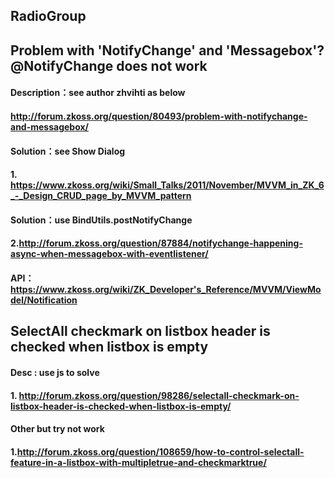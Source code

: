 RadioGroup
----------
<radiogroup selectedItem="@bind(vm.selected)">
    <radio label="apple"  value="123" style="font-size:16px;"></radio>
    <radio label="banna" value="456" style="font-size:16px;"></radio>
</radiogroup>

Problem with 'NotifyChange' and 'Messagebox'?@NotifyChange does not work
-------------------------------------------------------------------------
#### Description：see author zhvihti as below
#### http://forum.zkoss.org/question/80493/problem-with-notifychange-and-messagebox/
#### Solution：see Show Dialog 
#### 1. https://www.zkoss.org/wiki/Small_Talks/2011/November/MVVM_in_ZK_6_-_Design_CRUD_page_by_MVVM_pattern
#### Solution：use BindUtils.postNotifyChange
#### 2.http://forum.zkoss.org/question/87884/notifychange-happening-async-when-messagebox-with-eventlistener/
#### API：https://www.zkoss.org/wiki/ZK_Developer's_Reference/MVVM/ViewModel/Notification

SelectAll checkmark on listbox header is checked when listbox is empty
-------------------------------------------------------------------------
#### Desc : use js to solve
#### 1. http://forum.zkoss.org/question/98286/selectall-checkmark-on-listbox-header-is-checked-when-listbox-is-empty/
#### Other but try not work
#### 1.http://forum.zkoss.org/question/108659/how-to-control-selectall-feature-in-a-listbox-with-multipletrue-and-checkmarktrue/

